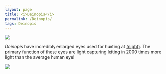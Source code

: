 ```yaml
---
layout: page
title: <i>Deinopis</i>
permalink: /Deinopis/
tags: Deinopis
---
```



![](https://user-images.githubusercontent.com/21958390/44419031-0aaae380-a548-11e8-85b1-6df2373e670a.jpg)

<p> <i>Deinopis</i> have incredibly enlarged eyes used for hunting at <a href="http://www.dailymail.co.uk/sciencetech/article-3595122/The-spider-NIGHTVISION-goggles-Arachnid-uses-enlarged-eyes-help-hunt-prey-ground-night.html">(night)</a>. The primary function of these eyes are light capturing letting in 2000 times more light than the average human eye! </p>

![](https://user-images.githubusercontent.com/21958390/44417602-ff55b900-a543-11e8-9f43-e15bc02bccad.jpg)

